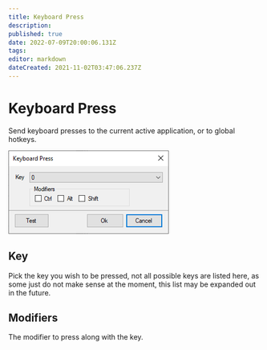 ```yaml
---
title: Keyboard Press
description: 
published: true
date: 2022-07-09T20:00:06.131Z
tags: 
editor: markdown
dateCreated: 2021-11-02T03:47:06.237Z
---
```


# Keyboard Press

Send keyboard presses to the current active application, or to global hotkeys.

![sub-action-keyboard-press-001.png](/sub-action-keyboard-press-001.png)

## Key
Pick the key you wish to be pressed, not all possible keys are listed here, as some just do not make sense at the moment, this list may be expanded out in the future.

## Modifiers
The modifier to press along with the key.